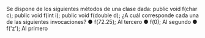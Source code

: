 Se dispone de los siguientes métodos de una clase dada:
public void f(char c);
public void f(int i);
public void f(double d);
¿A cuál corresponde cada una de las siguientes invocaciones?
● f(72.25); Al tercero
● f(0); Al segundo
● f('z'); Al primero